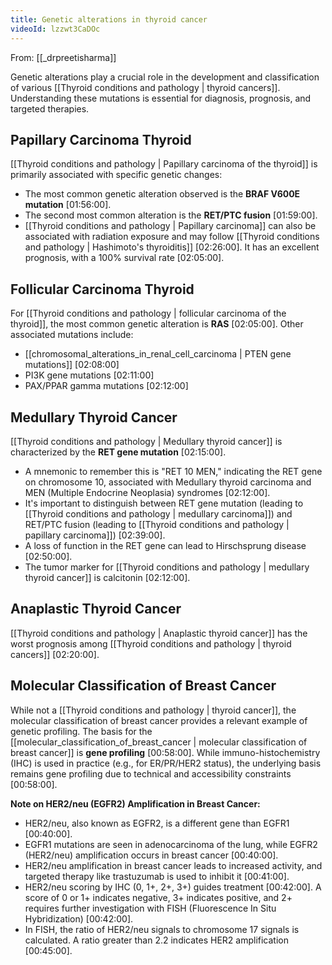 ```yaml
---
title: Genetic alterations in thyroid cancer
videoId: lzzwt3CaDOc
---
```


From: [[_drpreetisharma]] <br/> 

Genetic alterations play a crucial role in the development and classification of various [[Thyroid conditions and pathology | thyroid cancers]]. Understanding these mutations is essential for diagnosis, prognosis, and targeted therapies.

## Papillary Carcinoma Thyroid

[[Thyroid conditions and pathology | Papillary carcinoma of the thyroid]] is primarily associated with specific genetic changes:
*   The most common genetic alteration observed is the **BRAF V600E mutation** <a class="yt-timestamp" data-t="01:56:00">[01:56:00]</a>.
*   The second most common alteration is the **RET/PTC fusion** <a class="yt-timestamp" data-t="01:59:00">[01:59:00]</a>.
*   [[Thyroid conditions and pathology | Papillary carcinoma]] can also be associated with radiation exposure and may follow [[Thyroid conditions and pathology | Hashimoto's thyroiditis]] <a class="yt-timestamp" data-t="02:26:00">[02:26:00]</a>. It has an excellent prognosis, with a 100% survival rate <a class="yt-timestamp" data-t="02:05:00">[02:05:00]</a>.

## Follicular Carcinoma Thyroid

For [[Thyroid conditions and pathology | follicular carcinoma of the thyroid]], the most common genetic alteration is **RAS** <a class="yt-timestamp" data-t="02:05:00">[02:05:00]</a>. Other associated mutations include:
*   [[chromosomal_alterations_in_renal_cell_carcinoma | PTEN gene mutations]] <a class="yt-timestamp" data-t="02:08:00">[02:08:00]</a>
*   PI3K gene mutations <a class="yt-timestamp" data-t="02:11:00">[02:11:00]</a>
*   PAX/PPAR gamma mutations <a class="yt-timestamp" data-t="02:12:00">[02:12:00]</a>

## Medullary Thyroid Cancer

[[Thyroid conditions and pathology | Medullary thyroid cancer]] is characterized by the **RET gene mutation** <a class="yt-timestamp" data-t="02:15:00">[02:15:00]</a>.
*   A mnemonic to remember this is "RET 10 MEN," indicating the RET gene on chromosome 10, associated with Medullary thyroid carcinoma and MEN (Multiple Endocrine Neoplasia) syndromes <a class="yt-timestamp" data-t="02:12:00">[02:12:00]</a>.
*   It's important to distinguish between RET gene mutation (leading to [[Thyroid conditions and pathology | medullary carcinoma]]) and RET/PTC fusion (leading to [[Thyroid conditions and pathology | papillary carcinoma]]) <a class="yt-timestamp" data-t="02:39:00">[02:39:00]</a>.
*   A loss of function in the RET gene can lead to Hirschsprung disease <a class="yt-timestamp" data-t="02:50:00">[02:50:00]</a>.
*   The tumor marker for [[Thyroid conditions and pathology | medullary thyroid cancer]] is calcitonin <a class="yt-timestamp" data-t="02:12:00">[02:12:00]</a>.

## Anaplastic Thyroid Cancer

[[Thyroid conditions and pathology | Anaplastic thyroid cancer]] has the worst prognosis among [[Thyroid conditions and pathology | thyroid cancers]] <a class="yt-timestamp" data-t="02:20:00">[02:20:00]</a>.

## Molecular Classification of Breast Cancer

While not a [[Thyroid conditions and pathology | thyroid cancer]], the molecular classification of breast cancer provides a relevant example of genetic profiling. The basis for the [[molecular_classification_of_breast_cancer | molecular classification of breast cancer]] is **gene profiling** <a class="yt-timestamp" data-t="00:58:00">[00:58:00]</a>. While immuno-histochemistry (IHC) is used in practice (e.g., for ER/PR/HER2 status), the underlying basis remains gene profiling due to technical and accessibility constraints <a class="yt-timestamp" data-t="00:58:00">[00:58:00]</a>.

**Note on HER2/neu (EGFR2) Amplification in Breast Cancer:**
*   HER2/neu, also known as EGFR2, is a different gene than EGFR1 <a class="yt-timestamp" data-t="00:40:00">[00:40:00]</a>.
*   EGFR1 mutations are seen in adenocarcinoma of the lung, while EGFR2 (HER2/neu) amplification occurs in breast cancer <a class="yt-timestamp" data-t="00:40:00">[00:40:00]</a>.
*   HER2/neu amplification in breast cancer leads to increased activity, and targeted therapy like trastuzumab is used to inhibit it <a class="yt-timestamp" data-t="00:41:00">[00:41:00]</a>.
*   HER2/neu scoring by IHC (0, 1+, 2+, 3+) guides treatment <a class="yt-timestamp" data-t="00:42:00">[00:42:00]</a>. A score of 0 or 1+ indicates negative, 3+ indicates positive, and 2+ requires further investigation with FISH (Fluorescence In Situ Hybridization) <a class="yt-timestamp" data-t="00:42:00">[00:42:00]</a>.
*   In FISH, the ratio of HER2/neu signals to chromosome 17 signals is calculated. A ratio greater than 2.2 indicates HER2 amplification <a class="yt-timestamp" data-t="00:45:00">[00:45:00]</a>.
